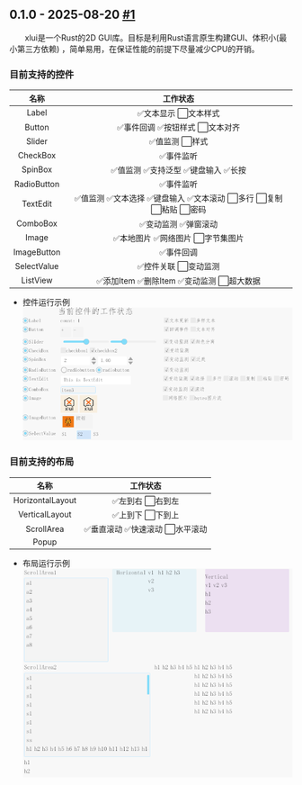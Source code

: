 ## 0.1.0 - 2025-08-20 [#1](https://github.com/xllgl2017/xlui/issues/1)

&nbsp;&nbsp;&nbsp;&nbsp;&nbsp;&nbsp;&nbsp;xlui是一个Rust的2D GUI库。目标是利用Rust语言原生构建GUI、体积小(最小第三方依赖)
，简单易用，在保证性能的前提下尽量减少CPU的开销。

### 目前支持的控件

|     名称      |                    工作状态                    |
|:-----------:|:------------------------------------------:|
|    Label    |                ✅文本显示 ⬜️文本样式                |
|   Button    |             ✅事件回调 ✅按钮样式 ⬜️文本对齐             |
|   Slider    |                 ✅值监测 ⬜️样式                  |
|  CheckBox   |                   ✅事件监听                    |
|   SpinBox   |            ✅值监测 ✅支持泛型 ✅键盘输入 ✅长按            |
| RadioButton |                   ✅事件监听                    |
|  TextEdit   | ✅值监测 ✅文本选择 ✅键盘输入 ✅文本滚动 ⬜️多行 ⬜️复制 ⬜️粘贴 ⬜️密码 |
|  ComboBox   |                ✅变动监测 ✅弹窗滚动                 |
|    Image    |            ✅本地图片 ✅网络图片 ⬜️字节集图片             |
| ImageButton |                   ✅事件回调                    |
| SelectValue |                ✅控件关联 ⬜️变动监测                |
|  ListView   |        ✅添加Item ✅删除Item ✅变动监测 ⬜️超大数据        |

* 控件运行示例
  ![img.png](res/img/doc/img_1.png)

### 目前支持的布局

|        名称        |        工作状态        |
|:----------------:|:------------------:|
| HorizontalLayout |     ✅左到右 ⬜️右到左     |
|  VerticalLayout  |     ✅上到下 ⬜️下到上     |
|    ScrollArea    | ✅垂直滚动 ✅快速滚动 ⬜️水平滚动 |
|      Popup       |                    |

* 布局运行示例
  ![img.png](res/img/doc/img_2.png)